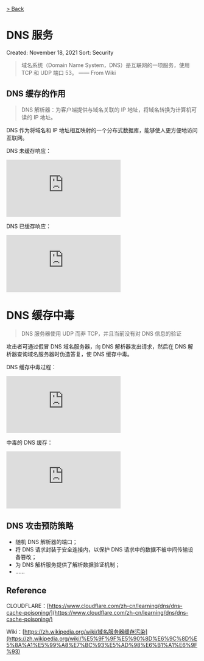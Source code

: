 [> Back](../README.md#网络安全)

# DNS 服务

Created: November 18, 2021
Sort: Security

> 域名系统（Domain Name System，DNS）是互联网的一项服务，使用 TCP 和 UDP 端口 53。
—— From Wiki
> 

## DNS 缓存的作用

> DNS 解析器：为客户端提供与域名关联的 IP 地址，将域名转换为计算机可读的 IP 地址。
> 

DNS 作为将域名和 IP 地址相互映射的一个分布式数据库，能够使人更方便地访问互联网。

DNS 未缓存响应：

<embed alt="dns-uncached-response.svg" src="https://www.cloudflare.com/img/learning/dns/dns-cache-poisoning/dns-uncached-response.svg"/>

DNS 已缓存响应：

<embed alt="dns-cached-response.svg" src="https://www.cloudflare.com/img/learning/dns/dns-cache-poisoning/dns-cached-response.svg"/>

# **DNS 缓存中毒**

> DNS 服务器使用 UDP 而非 TCP，并且当前没有对 DNS 信息的验证
> 

攻击者可通过假冒 DNS 域名服务器，向 DNS 解析器发出请求，然后在 DNS 解析器查询域名服务器时伪造答复，使 DNS 缓存中毒。

DNS 缓存中毒过程：

<embed alt="dns-cache-poisoning-attack.svg" src="https://www.cloudflare.com/img/learning/dns/dns-cache-poisoning/dns-cache-poisoning-attack.svg"/>

中毒的 DNS 缓存：

<embed alt="dns-cache-poisoned.svg" src="https://www.cloudflare.com/img/learning/dns/dns-cache-poisoning/dns-cache-poisoned.svg"/>

## DNS 攻击预防策略

- 随机 DNS 解析器的端口；
- 将 DNS 请求封装于安全连接内，以保护 DNS 请求中的数据不被中间传输设备篡改；
- 为 DNS 解析服务提供了解析数据验证机制；
- ......

## Reference

CLOUDFLARE：[https://www.cloudflare.com/zh-cn/learning/dns/dns-cache-poisoning/](https://www.cloudflare.com/zh-cn/learning/dns/dns-cache-poisoning/)

Wiki：[https://zh.wikipedia.org/wiki/域名服务器缓存污染](https://zh.wikipedia.org/wiki/%E5%9F%9F%E5%90%8D%E6%9C%8D%E5%8A%A1%E5%99%A8%E7%BC%93%E5%AD%98%E6%B1%A1%E6%9F%93)